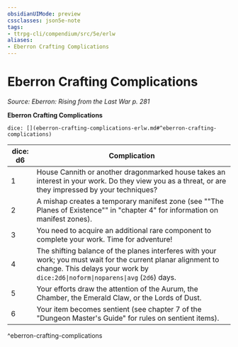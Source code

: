 ```yaml
---
obsidianUIMode: preview
cssclasses: json5e-note
tags:
- ttrpg-cli/compendium/src/5e/erlw
aliases:
- Eberron Crafting Complications
---
```

# Eberron Crafting Complications
*Source: Eberron: Rising from the Last War p. 281* 

**Eberron Crafting Complications**

`dice: [](eberron-crafting-complications-erlw.md#^eberron-crafting-complications)`

| dice: d6 | Complication |
|----------|--------------|
| 1 | House Cannith or another dragonmarked house takes an interest in your work. Do they view you as a threat, or are they impressed by your techniques? |
| 2 | A mishap creates a temporary manifest zone (see ""The Planes of Existence"" in "chapter 4" for information on manifest zones). |
| 3 | You need to acquire an additional rare component to complete your work. Time for adventure! |
| 4 | The shifting balance of the planes interferes with your work; you must wait for the current planar alignment to change. This delays your work by `dice:2d6\|noform\|noparens\|avg` (`2d6`) days. |
| 5 | Your efforts draw the attention of the Aurum, the Chamber, the Emerald Claw, or the Lords of Dust. |
| 6 | Your item becomes sentient (see chapter 7 of the "Dungeon Master's Guide" for rules on sentient items). |
^eberron-crafting-complications